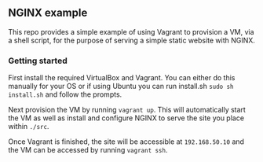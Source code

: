 ## NGINX example

This repo provides a simple example of using Vagrant to provision a VM, via a shell script, for the purpose of serving a simple static website with NGINX.

### Getting started

First install the required VirtualBox and Vagrant. You can either do this manually for your OS or if using Ubuntu you can run install.sh `sudo sh install.sh` and follow the prompts.

Next provision the VM by running `vagrant up`. This will automatically start the VM as well as install and configure NGINX to serve the site you place within `./src`.

Once Vagrant is finished, the site will be accessible at `192.168.50.10` and the VM can be accessed by running `vagrant ssh`.
